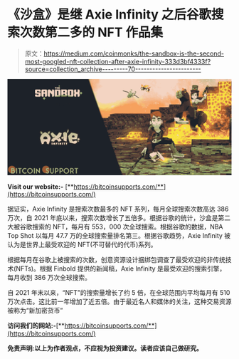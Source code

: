# 《沙盒》是继 Axie Infinity 之后谷歌搜索次数第二多的 NFT 作品集

> 原文：<https://medium.com/coinmonks/the-sandbox-is-the-second-most-googled-nft-collection-after-axie-infinity-333d3bf4333f?source=collection_archive---------70----------------------->

![](img/2090255efc66217f5f5064395bea8886.png)

**Visit our website:-** [**https://bitcoinsupports.com/**](https://bitcoinsupports.com/)

据证实，Axie Infinity 是搜索次数最多的 NFT 系列，每月全球搜索次数高达 386 万次，自 2021 年底以来，搜索次数增长了五倍多。根据谷歌的统计，沙盒是第二大被谷歌搜索的 NFT，每月有 553，000 次全球搜索。根据谷歌的数据，NBA Top Shot 以每月 47.7 万的全球搜索量排名第三。根据谷歌趋势，Axie Infinity 被认为是世界上最受欢迎的 NFT(不可替代的代币)系列。

根据每月在谷歌上被搜索的次数，创意资源设计捆绑包调查了最受欢迎的非传统技术(NFTs)。根据 Finbold 提供的新闻稿，Axie Infinity 是最受欢迎的搜索引擎，每月收到 386 万次全球搜索。

自 2021 年末以来，“NFT”的搜索量增长了约 5 倍，在全球范围内平均每月有 510 万次点击。这比前一年增加了近五倍。由于最近名人和媒体的关注，这种交易资源被称为“新加密货币”

**访问我们的网站:-**[**https://bitcoinsupports.com/**](https://bitcoinsupports.com/)

**免责声明:以上为作者观点，不应视为投资建议。读者应该自己做研究。**